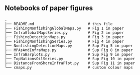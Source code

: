 ## Notebooks of paper figures 

    .
    ├── README.md                        # this file
    ├── FishingNonfishingGlobalMaps.py   # Fig 1 in paper
    ├── InfraGlobalMapsSeries.py         # Fig 2 in paper
    ├── FishingDetectionMaps.py          # Fig 3 in paper
    ├── FishingNonfishingSeries.py       # Fig 4 in paper
    ├── NonfishingDetectionMaps.py       # Sup Fig 5 in paper
    ├── MPAsAndInfraMaps.py              # Sup Fig 8 in paper
    ├── InfraBarplots.py                 # Sup Fig 9 in paper
    ├── TopNationsOilSeries.py           # Sup Fig 10 in paper
    ├── DistanceFromShoreInfraPlot.py    # Sup Fig 11 in paper
    └── cmaps.py                         # custom colour maps 
